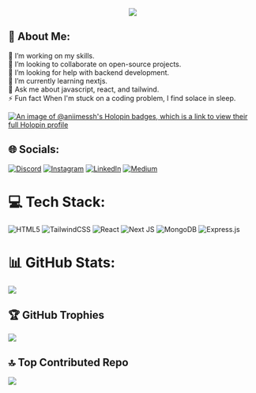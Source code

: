 <div align="center">
<img src="https://media.tenor.com/whgQwNlVvNkAAAAi/xero-code.gif"></img>
</div>

## 💫 About Me:
🔭 I’m working on my skills.<br>👯 I’m looking to collaborate on open-source projects.<br>🤝 I’m looking for help with backend development.<br>🌱 I’m currently learning nextjs.<br>💬 Ask me about javascript, react, and tailwind.<br>⚡ Fun fact When I'm stuck on a coding problem, I find solace in sleep. 

[![An image of @aniimessh's Holopin badges, which is a link to view their full Holopin profile](https://holopin.me/aniimessh)](https://holopin.io/@aniimessh)


## 🌐 Socials:
[![Discord](https://img.shields.io/badge/Discord-%237289DA.svg?logo=discord&logoColor=white)](https://discord.gg/me_insane) [![Instagram](https://img.shields.io/badge/Instagram-%23E4405F.svg?logo=Instagram&logoColor=white)](https://instagram.com/anii.messh) [![LinkedIn](https://img.shields.io/badge/LinkedIn-%230077B5.svg?logo=linkedin&logoColor=white)](https://linkedin.com/in/aniimessh-gupta) [![Medium](https://img.shields.io/badge/Medium-12100E?logo=medium&logoColor=white)](https://medium.com/@animeshsep01) 

# 💻 Tech Stack:
![HTML5](https://img.shields.io/badge/html5-%23E34F26.svg?style=for-the-badge&logo=html5&logoColor=white) ![TailwindCSS](https://img.shields.io/badge/tailwindcss-%2338B2AC.svg?style=for-the-badge&logo=tailwind-css&logoColor=white) ![React](https://img.shields.io/badge/react-%2320232a.svg?style=for-the-badge&logo=react&logoColor=%2361DAFB) ![Next JS](https://img.shields.io/badge/Next-black?style=for-the-badge&logo=next.js&logoColor=white) ![MongoDB](https://img.shields.io/badge/MongoDB-%234ea94b.svg?style=for-the-badge&logo=mongodb&logoColor=white) ![Express.js](https://img.shields.io/badge/express.js-%23404d59.svg?style=for-the-badge&logo=express&logoColor=%2361DAFB)
# 📊 GitHub Stats:
![](https://github-readme-stats.vercel.app/api?username=aniimessh&theme=dark&hide_border=true&include_all_commits=true&count_private=false)

## 🏆 GitHub Trophies
![](https://github-profile-trophy.vercel.app/?username=aniimessh&theme=radical&no-frame=true&no-bg=true&margin-w=4)

## 🔝 Top Contributed Repo
![](https://github-contributor-stats.vercel.app/api?username=aniimessh&limit=5&theme=dark&combine_all_yearly_contributions=true)

